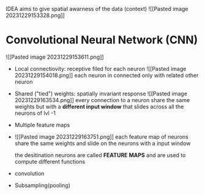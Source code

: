 IDEA aims to give spatial awarness of the data (context)
![[Pasted image 20231229153328.png]]
# Convolutional Neural Network (CNN)
![[Pasted image 20231229153611.png]]

- Local connectiovity: receptive filed for each neuron 
	![[Pasted image 20231229154018.png]]
		each neuron in connected only with related other neuron 

- Shared ("tied") weights: spatially invariant response
	![[Pasted image 20231229163534.png]]
	every connection to a neuron share the same weights but with a **different input window**
	that slides across all the neurons of lvl -1	
	




- Multiple feature maps
- ![[Pasted image 20231229163751.png]]
	each feature map of neurons share the same weights and slide on the neurons with a input window

	the desitination  neurons are called **FEATURE MAPS** and are used to compute different functions

- convolution
	


- Subsampling(pooling)


